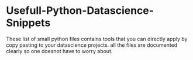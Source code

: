 # Usefull-Python-Datascience-Snippets
These list of small python files contains tools that you can directly apply by copy pasting to your datascience projects.
all the files are documented clearly so one doesnot have to worry about.
